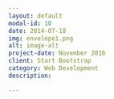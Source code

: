```yaml
---
layout: default
modal-id: 10
date: 2014-07-18
img: envelope1.png
alt: image-alt
project-date: November 2016
client: Start Bootstrap
category: Web Development
description:

---
```

